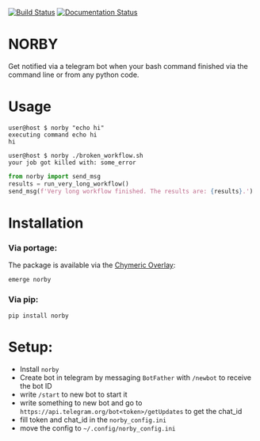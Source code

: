 [![Build Status](https://travis-ci.com/Jimmy2027/NORBY.svg?branch=main)](https://travis-ci.com/Jimmy2027/NORBY)
[![Documentation Status](https://readthedocs.org/projects/norby/badge/?version=latest)](https://norby.readthedocs.io/en/latest/?badge=latest)

# NORBY
Get notified via a telegram bot when your bash command finished via the command line or from any python code.

# Usage
```console
user@host $ norby "echo hi"
executing command echo hi
hi

user@host $ norby ./broken_workflow.sh
your job got killed with: some_error
```
````python
from norby import send_msg
results = run_very_long_workflow()
send_msg(f'Very long workflow finished. The results are: {results}.')
````

# Installation
### Via portage:
The package is available via the [Chymeric Overlay](https://github.com/TheChymera/overlay):
```
emerge norby
```
### Via pip:
```
pip install norby
```
# Setup:
- Install `norby` 
- Create bot in telegram by messaging `BotFather` with `/newbot` to receive the bot ID
- write `/start` to new bot to start it
- write something to new bot and go to `https://api.telegram.org/bot<token>/getUpdates` to get the chat_id
- fill token and chat_id in the `norby_config.ini`
- move the config to `~/.config/norby_config.ini`
